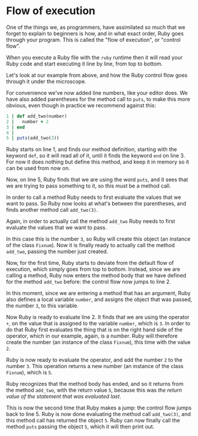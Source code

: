 # Flow of execution

One of the things we, as programmers, have assimilated so much that we forget
to explain to beginners is how, and in what exact order, Ruby goes through your
program. This is called the "flow of execution", or "control flow".

When you execute a Ruby file with the `ruby` runtime then it will read your
Ruby code and start executing it line by line, from top to bottom.

Let's look at our example from above, and how the Ruby control flow goes
through it under the microscope.

For convenience we've now added line numbers, like your editor does. We have
also added parentheses for the method call to `puts`, to make this more
obvious, even though in practice we recommend against this:

```ruby
1 | def add_two(number)
2 |   number + 2
3 | end
4 |
5 | puts(add_two(3))
```

Ruby starts on line 1, and finds our method definition, starting with the
keyword `def`, so it will read all of it, until it finds the keyword `end` on
line 3. For now it does nothing but define this method, and keep it in memory
so it can be used from now on.

Now, on line 5, Ruby finds that we are using the word `puts`, and it sees that
we are trying to pass something to it, so this must be a method call.

In order to call a method Ruby needs to first evaluate the values that we want
to pass. So Ruby now looks at what's between the parentheses, and finds another
method call `add_two(3)`.

Again, in order to actually call the method `add_two` Ruby needs to first
evaluate the values that we want to pass.

In this case this is the number `3`, so Ruby will create this object (an
instance of the class `Fixnum`). Now it is finally ready to actually call the
method `add_two`, passing the number just created.

Now, for the first time, Ruby starts to deviate from the default flow of
execution, which simply goes from top to bottom. Instead, since we are calling
a method, Ruby now enters the method body that we have defined for the method
`add_two` before: the control flow now jumps to line 2.

In this moment, since we are entering a method that has an argument, Ruby
also defines a local variable `number`, and assigns the object that was
passed, the number `3`, to this variable.

Now Ruby is ready to evaluate line 2. It finds that we are using the operator
`+`, on the value that is assigned to the variable `number`, which is `3`. In
order to do that Ruby first evaluates the thing that is on the right hand side
of the operator, which in our example, again, is a number. Ruby will therefore
create the number (an instance of the class `Fixnum`), this time with the value
`2`.

Ruby is now ready to evaluate the operator, and add the number `2` to the
number `3`. This operation returns a new number (an instance of the class
`Fixnum`), which is `5`.

Ruby recognizes that the method body has ended, and so it returns from the
method `add_two`, with the return value `5`, because this was *the return value
of the statement that was evaluated last*.

This is now the second time that Ruby makes a jump: the control flow jumps
back to line 5. Ruby is now done evaluating the method call `add_two(3)`, and
this method call has returned the object `5`. Ruby can now finally call the
method `puts` passing the object `5`, which it will then print out.
